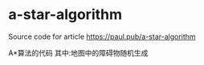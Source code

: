 # a-star-algorithm
Source code for article https://paul.pub/a-star-algorithm

A*算法的代码 
其中:地图中的障碍物随机生成
